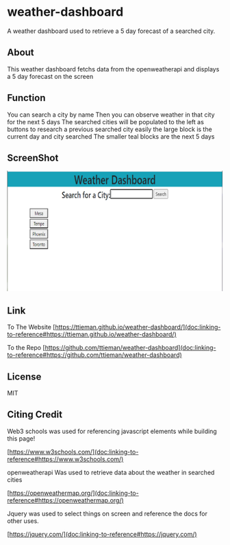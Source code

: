 # weather-dashboard
A weather dashboard used to retrieve a 5 day forecast of a searched city.

## About 
This weather dashboard fetchs data from the openweatherapi and displays a 5 day forecast on the screen

## Function 
You can search a city by name
Then you can observe weather in that city for the next 5 days
The searched cities will be populated to the left as buttons to research a previous searched city easily
the large block is the current day and city searched
The smaller teal blocks are the next 5 days

## ScreenShot  
![alt = "A Screenshot of the weather dashboard in action"](./assets/weather%20dashboard%20screenshot.png)

## Link
To The Website
 [https://ttieman.github.io/weather-dashboard/](doc:linking-to-reference#https://ttieman.github.io/weather-dashboard/)

To the Repo 
[https://github.com/ttieman/weather-dashboard](doc:linking-to-reference#https://github.com/ttieman/weather-dashboard)

## License 

MIT

## Citing Credit

 Web3 schools was used for referencing javascript elements while building this page!

 [https://www.w3schools.com/](doc:linking-to-reference#https://www.w3schools.com/)

 openweatherapi Was used to retrieve data about the weather in searched cities

 [https://openweathermap.org/](doc:linking-to-reference#https://openweathermap.org/)

 Jquery was used to select things on screen and reference the docs for other uses.

 [https://jquery.com/](doc:linking-to-reference#https://jquery.com/)

